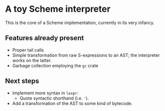 # A toy Scheme interpreter

This is the core of a Scheme implementation, currently in its very
infancy.

## Features already present

- Proper tail calls
- Simple transformation from raw S-expressions to an AST; the
  interpreter works on the latter.
- Garbage collection employing the `gc` crate

## Next steps

- Implement more syntax in `lexpr`:
  - Quote syntactic shorthand (i.e. `'`).
- Add a transformation of the AST to some kind of bytecode.
